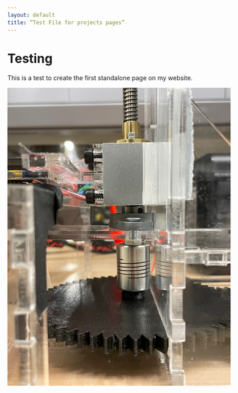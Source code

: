 ```yaml
---
layout: default
title: “Test File for projects pages”
---
```


# Testing

This is a test to create the first standalone page on my website.

![Magnetometer data collection platform](../images/IMG_3834.jpeg)


<model-viewer id="reveal" loading="eager" camera-controls auto-rotate src="../models/Astronaut.glb" alt="A 3D model of a shishkebab" shadow-intensity="1"></model-viewer>
